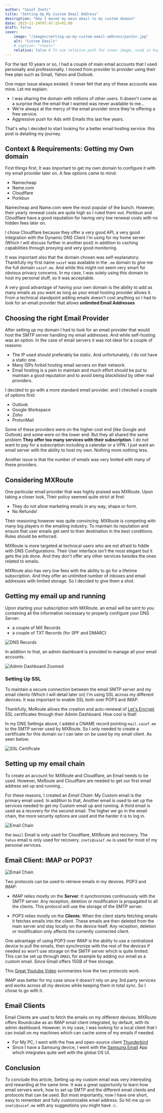 ```yaml
---
author: "Saief Zneti"
title: "Setting Up My Custom Email Address"
description: "How I moved my main email to my custom domain"
date: 2023-11-24T07:47:15+01:00
draft: false
cover:
    image: "/images/setting-up-my-custom-email-address/poster.jpg"
    alt: "Custom Emails"
    # caption: "<text>"
    relative: false # To use relative path for cover image, used in hugo Page-bundles 
---
```


For the last 10 years or so, I had a couple of main email accounts that I used personally and professionally. I moved from provider to provider using their free plan such as Gmail, Yahoo and Outlook.

One major issue always existed. It never felt that any of these accounts was mine. Let me explain:

- I was sharing the domain with millions of other users. It doesn't come as a surprise that the email that I wanted was never available to me...
- We're always at the mercy of the email provider since they're offering a free service.
- Aggressive push for Ads with Emails this last few years.

That's why I decided to start looking for a better email hosting service. this post is detailing my journey.

## Context & Requirements: Getting my Own domain

First things first, It was important to get my own domain to configure it with my email provider later on. A few options came to mind:

- Namecheap
- Name.com
- Cloudflare
- Porkbun

Namecheap and Name.com were the most popular of the bunch. However, their yearly renewal costs are quite high so I ruled them out. Porkbun and Cloudflare have a good reputation for having very low renewal costs with no hidden fees later on.

I chose Cloudflare because they offer a very good API, a very good integration with the Dynamic DNS Client I'm using for my home server (Which I will discuss further in another post) in addition to caching capabilities through proxying and very good monitoring.

It was important also that the domain chosen was self-explanatory. Thankfully my first name `saief`
was available in the `.me` domain to give me the full domain `saief.me`. And while this might not seem very smart for obvious privacy concerns. In my case, I was solely using this domain to host my personal stuff, so it was acceptable.

A very good advantage of having your own domain is the ability to add as many emails as you want as long as your email hosting provider allows it. From a technical standpoint adding emails doesn't cost anything so I had to look for an email provider that allows **unlimited Email Addresses**

## Choosing the right Email Provider

After setting up my domain I had to look for an email provider that would host the SMTP server handling my email addresses. And while self-hosting was an option. In the case of email servers it was not ideal for a couple of reasons:

- The IP used should preferably be static. And unfortunately, I do not have a static one.
- Many ISPs forbid hosting email servers on their network.
- Email hosting is a pain to maintain and much effort should be put to maintain a good reputation and to avoid being *blacklisted* by other mail providers.

I decided to go with a more standard email provider. and I checked a couple of options first:

- Outlook
- Google Workspace
- Zoho
- ProtonMail

Some of these providers were on the higher cost end (like Google and Outlook) and some were on the lower end. But they all shared the same problem **They offer too many services with their subscription**. I do not want to pay for a subscription including a calendar or a VPN. I just want an email server with the ability to host my own. Nothing more nothing less.

Another issue is that the number of emails was very limited with many of these providers.

## Considering MXRoute

One particular email provider that was highly praised was MXRoute. Upon taking a closer look, Their policy seemed quite strict at first:

- They do not allow marketing emails in any way, shape or form.
- No Refunds!

Their reasoning however was quite convincing. MXRoute is competing with many big players in the emailing industry. To maintain its reputation and ensure that user emails get sent to their destination in the best conditions. Rules should be enforced.

MXRoute is more targeted at technical users who are not afraid to fiddle with DNS Configurations. Their User interface isn't the most elegant but it gets the job done. And they don't offer any other services besides the ones related to emails.

MXRoute also has very low fees with the ability to go for a lifetime subscription. And they offer an unlimited number of inboxes and email addresses with limited storage. So I decided to give them a shot.

## Getting my email up and running

Upon starting your subscription with MXRoute. an email will be sent to you containing all the information necessary to properly configure your DNS Server:

- a couple of MX Records
- a couple of TXT Records (for SPF and DMARC)

![DNS Records](/images/setting-up-my-custom-email-address/dns_record.png)

In addition to that, an admin dashboard is provided to manage all your email accounts.

<!-- ![Admin Dashboard](/images/setting-up-my-custom-email/admin_dashboard.png) -->

![Admin Dashboard Zoomed](/images/setting-up-my-custom-email-address/admin_dashboard_zoomed.png)

### Setting Up SSL

To maintain a secure connection between the email SMTP server and my email clients (Which I will detail later on) I'm using SSL across my different devices. It was important to enable SSL both over POP3 and IMAP.

Thankfully, MxRoute allows the creation and auto-renewal of [Let's Encrypt](https://letsencrypt.org/) SSL certificates through their Admin Dashboard. How cool is that!

In my DNS Settings above, I added a CNAME record pointing `mail.saief.me` to the SMTP server used by MXRoute. So I only needed to create a certificate for this domain so I can later on be used by my email client. As seen below:

![SSL Certificate](/images/setting-up-my-custom-email-address/ssl_certificate.png)

## Setting up my email chain

To create an account for MXRoute and Cloudflare, an Email needs to be used. However, MxRoute and Cloudflare are needed to get our first email address set up and running...

For these reasons, I created an *Email Chain*: My Custom email is the primary email used. In addition to that, Another email is used to set up the services needed to get my Custom email up and running. A third email is used as a recovery for the second email. The higher we go in the email chain, the more security options are used and the harder it is to log in.

![Email Chain](/images/setting-up-my-custom-email-address/email_chain.png)

the `Gmail` Email is only used for Cloudflare, MXRoute and recovery. The `Yahoo` email is only used for recovery. `zneti@saief.me` is used for most of my personal services.

## Email Client: IMAP or POP3?

![Email Chain](/images/setting-up-my-custom-email-address/pop3_vs_imap.webp)

Two protocols can be used to retrieve emails in my devices. POP3 and IMAP:

- IMAP relies mostly on the **Server**: It synchronizes continuously with the SMTP server. Any reception, deletion or modification is propagated to all the clients. This protocol will use the storage of the SMTP server.

- POP3 relies mostly on the **Clients**: When the client starts fetching emails it fetches emails into the client. These emails are then deleted from the main server and stay locally on the device itself. Any reception, deletion or modification only affects the currently connected client.

One advantage of using POP3 over IMAP is the ability to use a centralized device to pull the emails, then synchronize with the rest of the devices if needed so won't use storage on the SMTP server which is quite limited. This can be set up through `GMAIL` for example by adding our email as a custom email. Since Gmail offers 15GB of free storage.

This [Great Youtube Video](https://www.youtube.com/watch?v=SBaARws0hy4) summarizes how the two protocols work.

IMAP was better for my case since it doesn't rely on any 3rd party services and works across all my devices while keeping them in total sync. So I chose to go with it.

## Email Clients

Email Clients are used to fetch the emails on my different devices. MXRoute offers Roundcube as an IMAP email client integrated, by default, with its admin dashboard. However, in my case, I was looking for a local client that I can install on my machines which can cache some of my emails if needed.

- For My PC, I went with the free and open-source client [Thunderbird](https://www.thunderbird.net)
- Since I have a Samsung device, I went with the [Samsung Email](https://play.google.com/store/apps/details?id=com.samsung.android.email.provider&hl=en&gl=US) App which integrates quite well with the global OS UI.

## Conclusion

To conclude this article, Setting up my custom email was very interesting and rewarding at the same time. It was a great opportunity to learn how email servers work, how to set up SMTP and the different email clients and protocols that can be used. But most importantly, now I have one short, easy to remember and fully customizable email address. So hit me up on `zneti@saief.me` with any suggestions you might have ☺︎.
